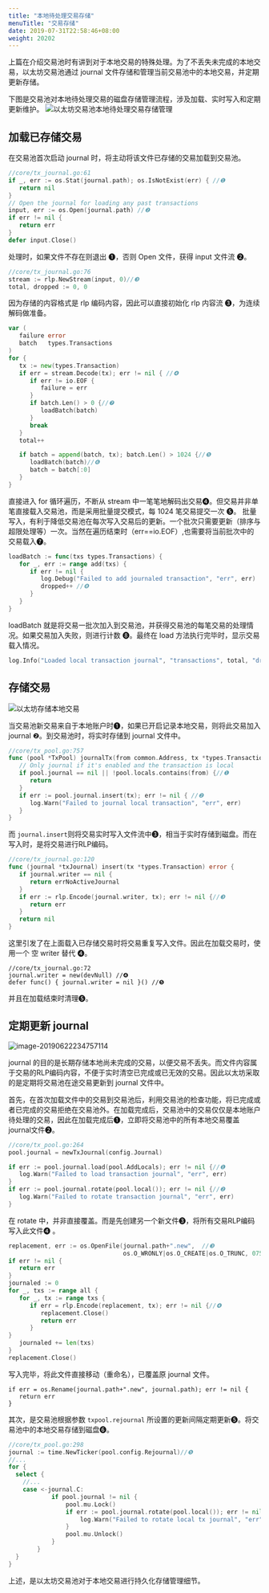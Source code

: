 ```yaml
---
title: "本地待处理交易存储"
menuTitle: "交易存储"
date: 2019-07-31T22:58:46+08:00 
weight: 20202
---
```


上篇在介绍交易池时有讲到对于本地交易的特殊处理。为了不丢失未完成的本地交易，以太坊交易池通过 journal 文件存储和管理当前交易池中的本地交易，并定期更新存储。 

下图是交易池对本地待处理交易的磁盘存储管理流程，涉及加载、实时写入和定期更新维护。
![以太坊交易池本地待处理交易存储管理](https://learnblockchain.cn/books/assets/image-20190622233938478.png!de)

## 加载已存储交易

在交易池首次启动 journal 时，将主动将该文件已存储的交易加载到交易池。

```go
//core/tx_journal.go:61
if _, err := os.Stat(journal.path); os.IsNotExist(err) { //❶
   return nil
}
// Open the journal for loading any past transactions
input, err := os.Open(journal.path) //❷
if err != nil {
   return err
}
defer input.Close()
```

处理时，如果文件不存在则退出 ❶，否则 Open 文件，获得 input 文件流 ❷。

```go
//core/tx_journal.go:76
stream := rlp.NewStream(input, 0)//❸
total, dropped := 0, 0
```

因为存储的内容格式是 rlp 编码内容，因此可以直接初始化 rlp 内容流 ❸，为连续解码做准备。

```go
var (
   failure error
   batch   types.Transactions
)
for { 
   tx := new(types.Transaction) 
   if err = stream.Decode(tx); err != nil { //❹
      if err != io.EOF {
         failure = err
      }
      if batch.Len() > 0 {//❼
         loadBatch(batch)
      }
      break
   } 
   total++

   if batch = append(batch, tx); batch.Len() > 1024 {//❺
      loadBatch(batch)//❻
      batch = batch[:0]
   }
}
```

直接进入 for 循环遍历，不断从 stream 中一笔笔地解码出交易❹。但交易并非单笔直接载入交易池，而是采用批量提交模式，每 1024 笔交易提交一次 ❺。 批量写入，有利于降低交易池在每次写入交易后的更新。一个批次只需要更新（排序与超限处理等）一次。当然在遍历结束时（err==io.EOF）,也需要将当前批次中的交易载入❼。

```go
loadBatch := func(txs types.Transactions) {
   for _, err := range add(txs) { 
      if err != nil {
         log.Debug("Failed to add journaled transaction", "err", err)
         dropped++ //❽
      }
   }
}
```

loadBatch 就是将交易一批次加入到交易池，并获得交易池的每笔交易的处理情况。如果交易加入失败，则进行计数 ❽。最终在 load 方法执行完毕时，显示交易载入情况。

```go
log.Info("Loaded local transaction journal", "transactions", total, "dropped", dropped)
```

##  存储交易

![以太坊存储本地交易](https://learnblockchain.cn/books/assets/image-20190622234643382.png!de)

当交易池新交易来自于本地账户时❶，如果已开启记录本地交易，则将此交易加入journal ❷。到交易池时，将实时存储到 journal 文件中。

```go
//core/tx_pool.go:757
func (pool *TxPool) journalTx(from common.Address, tx *types.Transaction) {
   // Only journal if it's enabled and the transaction is local
   if pool.journal == nil || !pool.locals.contains(from) {//❶
      return
   }
   if err := pool.journal.insert(tx); err != nil { //❷
      log.Warn("Failed to journal local transaction", "err", err)
   }
}
```

而 `journal.insert`则将交易实时写入文件流中❸，相当于实时存储到磁盘。而在写入时，是将交易进行RLP编码。

```go
//core/tx_journal.go:120
func (journal *txJournal) insert(tx *types.Transaction) error {
   if journal.writer == nil {
      return errNoActiveJournal
   }
   if err := rlp.Encode(journal.writer, tx); err != nil {//❸
      return err
   }
   return nil
}
```

这里引发了在上面载入已存储交易时将交易重复写入文件。因此在加载交易时，使用一个 空 writer 替代 ❹。

```
//core/tx_journal.go:72
journal.writer = new(devNull) //❹
defer func() { journal.writer = nil }() //❺
```

并且在加载结束时清理❺。

## 定期更新 journal

![image-20190622234757114](https://learnblockchain.cn/books/assets/image-20190622234757114.png!de)

journal 的目的是长期存储本地尚未完成的交易，以便交易不丢失。而文件内容属于交易的RLP编码内容，不便于实时清空已完成或已无效的交易。因此以太坊采取的是定期将交易池在途交易更新到 journal 文件中。

首先，在首次加载文件中的交易到交易池后，利用交易池的检查功能，将已完成或者已完成的交易拒绝在交易池外。在加载完成后，交易池中的交易仅仅是本地账户待处理的交易，因此在加载完成后❶，立即将交易池中的所有本地交易覆盖journal文件❷。

```go
//core/tx_pool.go:264
pool.journal = newTxJournal(config.Journal)

if err := pool.journal.load(pool.AddLocals); err != nil {//❶
   log.Warn("Failed to load transaction journal", "err", err)
}
if err := pool.journal.rotate(pool.local()); err != nil {//❷
   log.Warn("Failed to rotate transaction journal", "err", err)
}
```

在 rotate 中，并非直接覆盖。而是先创建另一个新文件❸，将所有交易RLP编码写入此文件❹ 。

```go
replacement, err := os.OpenFile(journal.path+".new",  //❸
                                os.O_WRONLY|os.O_CREATE|os.O_TRUNC, 0755)
if err != nil {
   return err
}
journaled := 0
for _, txs := range all {
   for _, tx := range txs {
      if err = rlp.Encode(replacement, tx); err != nil {//❹
         replacement.Close()
         return err
      }
}
   journaled += len(txs)
}
replacement.Close()
```

写入完毕，将此文件直接移动（重命名），已覆盖原 journal 文件。

```
if err = os.Rename(journal.path+".new", journal.path); err != nil {
   return err
}
```

其次，是交易池根据参数 `txpool.rejournal` 所设置的更新间隔定期更新❺。将交易池中的本地交易存储到磁盘❻。

```go
//core/tx_pool.go:298
journal := time.NewTicker(pool.config.Rejournal)//❺
//...
for {
  select {
    //...
    case <-journal.C:
			if pool.journal != nil {
				pool.mu.Lock()
				if err := pool.journal.rotate(pool.local()); err != nil { //❻
					log.Warn("Failed to rotate local tx journal", "err", err)
				}
				pool.mu.Unlock()
			}
		}
  }
}
```

上述，是以太坊交易池对于本地交易进行持久化存储管理细节。
